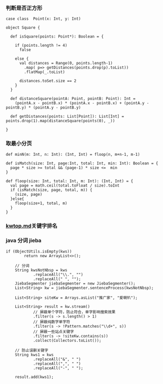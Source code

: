 ### 判断是否正方形
    case class  Point(x: Int, y: Int)

    object Square {

      def isSquare(points: Point*): Boolean = {

        if (points.length != 4)
          false

        else {
          val distances = Range(0, points.length-1)
            .map( p=> getDistances(points.drop(p).toList))
            .flatMap(_.toList)

          distances.toSet.size == 2
        }
      }

      def distanceSquare(pointA: Point, pointB: Point): Int =
        (pointA.x - pointB.x) * (pointA.x - pointB.x) + (pointA.y - pointB.y) * (pointA.y - pointB.y)

      def getDistances(points: List[Point]): List[Int] = points.drop(1).map(distanceSquare(points(0), _))

    }

### 取最小分页
    def minN(m: Int, n: Int): (Int, Int) = floop(n, m+n-1, m-1)

    def isMatch(size: Int, page:Int, total: Int, min: Int): Boolean = {
      page * size >= total && (page-1) * size <=  min
    }

    def floop(size: Int, total: Int, m: Int): (Int, Int) = {
      val page = math.ceil(total.toFloat / size).toInt
      if (isMatch(size, page, total, m)) {
        (size, page)
      }else{
        floop(size+1, total, m)
      }
    }
    
### [kwtop.md](/kwtop.md)关键字排名

### java 分词 jieba
    if (ObjectUtils.isEmpty(kws))
            return new ArrayList<>();

        // 分词
        String kwsNotNbsp = kws
                .replaceAll("\\.", "")
                .replaceAll(" ", "");
        JiebaSegmenter jiebaSegmenter = new JiebaSegmenter();
        List<String> kw = jiebaSegmenter.sentenceProcess(kwsNotNbsp);

        List<String> siteKw = Arrays.asList("推广家", "爱喇叭");

        List<String> result = kw.stream()
                // 屏蔽单个字符，防止符合，单字影响搜索效果
                .filter(s -> s.length() > 1)
                // 屏蔽纯数字单字符
                .filter(s -> !Pattern.matches("\\d+", s))
                // 屏蔽一些站点关键字
                .filter(s -> !siteKw.contains(s))
                .collect(Collectors.toList());

        // 防止误删关键字
        String kws1 = kws
                .replaceAll("&", " ")
                .replaceAll(",", " ")
                .replaceAll("-", " ");

        result.add(kws1);

